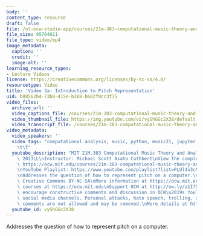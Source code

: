 ```yaml
---
body: ''
content_type: resource
draft: false
file: /ol-ocw-studio-app/courses/21m-383-computational-music-theory-and-analysis-spring-2023/21m283_video_3a_360p_16_9.mp4
file_size: 95764011
file_type: video/mp4
image_metadata:
  caption: ''
  credit: ''
  image-alt: ''
learning_resource_types:
- Lecture Videos
license: https://creativecommons.org/licenses/by-nc-sa/4.0/
resourcetype: Video
title: 'Video 3a: Introduction to Pitch Representation'
uid: b88562b4-73b8-415e-b388-b682f0cc3f75
video_files:
  archive_url: ''
  video_captions_file: /courses/21m-383-computational-music-theory-and-analysis-spring-2023/1TODmPsSkIEqLLjKveSNNsyiW4DDIpb8b_transcript.webvtt
  video_thumbnail_file: https://img.youtube.com/vi/vyShGGc2X38/default.jpg
  video_transcript_file: /courses/21m-383-computational-music-theory-and-analysis-spring-2023/1TODmPsSkIEqLLjKveSNNsyiW4DDIpb8b_transcript.pdf
video_metadata:
  video_speakers: ''
  video_tags: "computational analysis, music, python, music21, jupyter notebook\t\t\
    \t\t"
  youtube_description: "MIT 21M.383 Computational Music Theory and Analysis Spring\
    \ 2023\L\nInstructor: Michael Scott Asato Cuthbert\nView the complete course:\
    \ https://ocw.mit.edu/courses/21m-383-computational-music-theory-and-analysis-spring-2023/\L\
    \nYouTube Playlist: https://www.youtube.com/playlist?list=PLUl4u3cNGP62vSB2sI0W8lQFKsmS2-A6R\n\
    \nAddresses the question of how to represent pitch on a computer.\n\nLicense:\
    \ Creative Commons BY-NC-SA\nMore information at https://ocw.mit.edu/terms\nMore\
    \ courses at https://ocw.mit.edu\nSupport OCW at http://ow.ly/a1If50zVRl\n\nWe\
    \ encourage constructive comments and discussion on OCW\u2019s YouTube and other\
    \ social media channels. Personal attacks, hate speech, trolling, and inappropriate\
    \ comments are not allowed and may be removed.\nMore details at https://ocw.mit.edu/comments."
  youtube_id: vyShGGc2X38
---
```

Addresses the question of how to represent pitch on a computer.